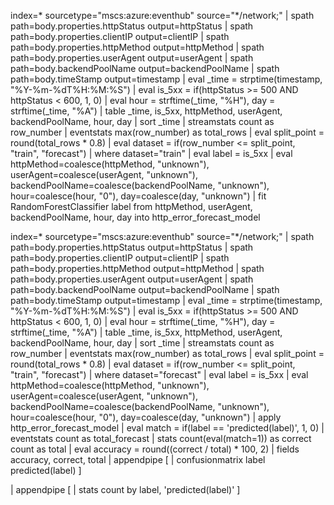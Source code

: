 index=* sourcetype="mscs:azure:eventhub" source="*/network;"
| spath path=body.properties.httpStatus output=httpStatus
| spath path=body.properties.clientIP output=clientIP
| spath path=body.properties.httpMethod output=httpMethod
| spath path=body.properties.userAgent output=userAgent
| spath path=body.backendPoolName output=backendPoolName
| spath path=body.timeStamp output=timestamp
| eval _time = strptime(timestamp, "%Y-%m-%dT%H:%M:%S")
| eval is_5xx = if(httpStatus >= 500 AND httpStatus < 600, 1, 0)
| eval hour = strftime(_time, "%H"), day = strftime(_time, "%A")
| table _time, is_5xx, httpMethod, userAgent, backendPoolName, hour, day
| sort _time
| streamstats count as row_number
| eventstats max(row_number) as total_rows
| eval split_point = round(total_rows * 0.8)
| eval dataset = if(row_number <= split_point, "train", "forecast")
| where dataset="train"
| eval label = is_5xx
| eval httpMethod=coalesce(httpMethod, "unknown"), userAgent=coalesce(userAgent, "unknown"), backendPoolName=coalesce(backendPoolName, "unknown"), hour=coalesce(hour, "0"), day=coalesce(day, "unknown")
| fit RandomForestClassifier label from httpMethod, userAgent, backendPoolName, hour, day into http_error_forecast_model



index=* sourcetype="mscs:azure:eventhub" source="*/network;"
| spath path=body.properties.httpStatus output=httpStatus
| spath path=body.properties.clientIP output=clientIP
| spath path=body.properties.httpMethod output=httpMethod
| spath path=body.properties.userAgent output=userAgent
| spath path=body.backendPoolName output=backendPoolName
| spath path=body.timeStamp output=timestamp
| eval _time = strptime(timestamp, "%Y-%m-%dT%H:%M:%S")
| eval is_5xx = if(httpStatus >= 500 AND httpStatus < 600, 1, 0)
| eval hour = strftime(_time, "%H"), day = strftime(_time, "%A")
| table _time, is_5xx, httpMethod, userAgent, backendPoolName, hour, day
| sort _time
| streamstats count as row_number
| eventstats max(row_number) as total_rows
| eval split_point = round(total_rows * 0.8)
| eval dataset = if(row_number <= split_point, "train", "forecast")
| where dataset="forecast"
| eval label = is_5xx
| eval httpMethod=coalesce(httpMethod, "unknown"), userAgent=coalesce(userAgent, "unknown"), backendPoolName=coalesce(backendPoolName, "unknown"), hour=coalesce(hour, "0"), day=coalesce(day, "unknown")
| apply http_error_forecast_model
| eval match = if(label == 'predicted(label)', 1, 0)
| eventstats count as total_forecast
| stats count(eval(match=1)) as correct count as total
| eval accuracy = round((correct / total) * 100, 2)
| fields accuracy, correct, total
| appendpipe [
    | confusionmatrix label predicted(label)
]

| appendpipe [
    | stats count by label, 'predicted(label)'
]
